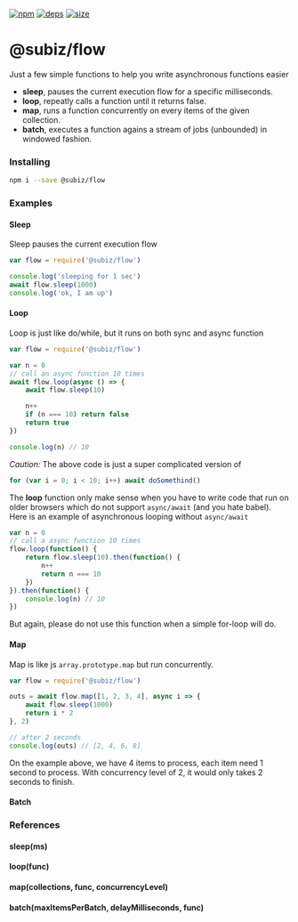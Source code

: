 [![npm][npm]][npm-url]
[![deps][deps]][deps-url]
[![size][size]][size-url]

# @subiz/flow

Just a few simple functions to help you write asynchronous functions easier

* **sleep**, pauses the current execution flow for a specific milliseconds.
* **loop**, repeatly calls a function until it returns false.
* **map**, runs a function concurrently on every items of the given collection.
* **batch**, executes a function agains a stream of jobs (unbounded) in windowed fashion.

### Installing
```sh
npm i --save @subiz/flow
```

### Examples
#### Sleep
Sleep pauses the current execution flow
```js
var flow = require('@subiz/flow')

console.log('sleeping for 1 sec')
await flow.sleep(1000)
console.log('ok, I am up')
```

#### Loop
Loop is just like do/while, but it runs on both sync and async function
```js
var flow = require('@subiz/flow')

var n = 0
// call an async function 10 times
await flow.loop(async () => {
   	await flow.sleep(10)

   	n++
   	if (n === 10) return false
   	return true
})

console.log(n) // 10
```
*Caution:* The above code is just a super complicated version of
```js
for (var i = 0; i < 10; i++) await doSomethind()
```
The **loop** function only make sense when you have to write code that run on older browsers which do not support `async/await` (and you hate babel). Here is an example of asynchronous looping without `async/await`

```js
var n = 0
// call a async function 10 times
flow.loop(function() {
	return flow.sleep(10).then(function() {
		n++
		return n === 10
	})
}).then(function() {
	console.log(n) // 10
})
```
But again, please do not use this function when a simple for-loop will do.

#### Map
Map is like js `array.prototype.map` but run concurrently.
```js
var flow = require('@subiz/flow')

outs = await flow.map([1, 2, 3, 4], async i => {
   	await flow.sleep(1000)
   	return i * 2
}, 2)

// after 2 seconds
console.log(outs) // [2, 4, 6, 8]
```
On the example above, we have 4 items to process, each item need 1 second to process. With concurrency level of 2, it would only takes 2 seconds to finish.

#### Batch


### References
#### sleep(ms)
#### loop(func)

#### map(collections, func, concurrencyLevel)
#### batch(maxItemsPerBatch, delayMilliseconds, func)


[npm]: https://img.shields.io/npm/v/@subiz/flow.svg
[npm-url]: https://npmjs.com/package/@subiz/flow
[deps]: https://david-dm.org/@subiz/flow.svg
[deps-url]: https://david-dm.org/@subiz/flow
[size]: https://packagephobia.now.sh/badge?p=@subiz/flow
[size-url]: https://packagephobia.now.sh/result?p=@subiz/flow
